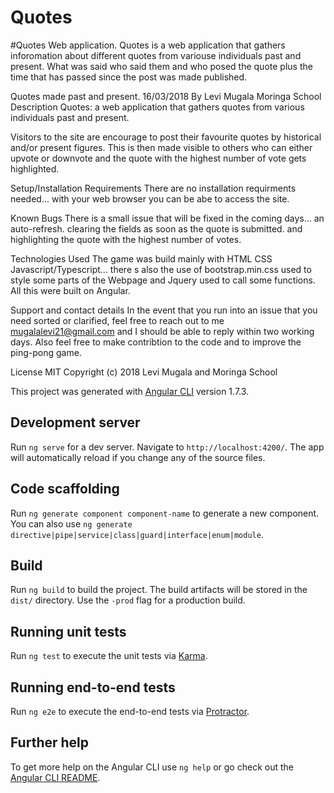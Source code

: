# Quotes

#Quotes Web application. Quotes is a web application that gathers inforomation about different quotes from variouse individuals past and present. What was said who said them and who posed the quote plus the time that has passed since the post was made published.

Quotes made past and present. 16/03/2018
By Levi Mugala
Moringa School
Description
Quotes: a web application that gathers quotes from various individuals past and present.

Visitors to the site are encourage to post their favourite quotes by historical and/or present figures. This is then made visible to others who can either upvote or downvote and the quote with the highest number of vote gets highlighted.

Setup/Installation Requirements
There are no installation requirments needed... with your web browser you can be abe to access the site.

Known Bugs
There is a small issue that will be fixed in the coming days... an auto-refresh. clearing the fields as soon as the quote is submitted. and highlighting the quote with the highest number of votes.

Technologies Used
The game was build mainly with HTML CSS Javascript/Typescript... there s also the use of bootstrap.min.css used to style some parts of the Webpage and Jquery used to call some functions. All this were built on Angular.

Support and contact details
In the event that you run into an issue that you need sorted or clarified, feel free to reach out to me mugalalevi21@gmail.com and I should be able to reply within two working days. Also feel free to make contribtion to the code and to improve the ping-pong game.

License
MIT Copyright (c) 2018 Levi Mugala and Moringa School

This project was generated with [Angular CLI](https://github.com/angular/angular-cli) version 1.7.3.

## Development server

Run `ng serve` for a dev server. Navigate to `http://localhost:4200/`. The app will automatically reload if you change any of the source files.

## Code scaffolding

Run `ng generate component component-name` to generate a new component. You can also use `ng generate directive|pipe|service|class|guard|interface|enum|module`.

## Build

Run `ng build` to build the project. The build artifacts will be stored in the `dist/` directory. Use the `-prod` flag for a production build.

## Running unit tests

Run `ng test` to execute the unit tests via [Karma](https://karma-runner.github.io).

## Running end-to-end tests

Run `ng e2e` to execute the end-to-end tests via [Protractor](http://www.protractortest.org/).

## Further help

To get more help on the Angular CLI use `ng help` or go check out the [Angular CLI README](https://github.com/angular/angular-cli/blob/master/README.md).
